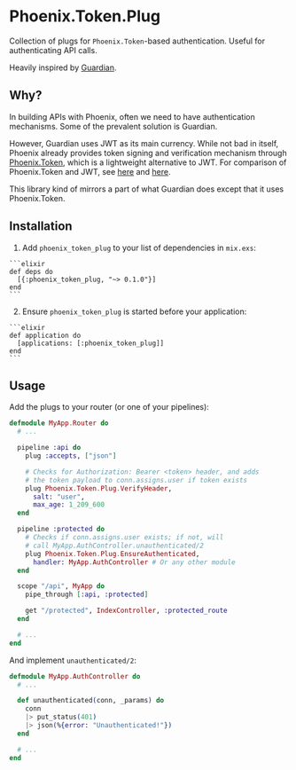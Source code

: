 # Phoenix.Token.Plug

Collection of plugs for `Phoenix.Token`-based authentication. Useful for authenticating API calls.

Heavily inspired by [Guardian](https://github.com/ueberauth/guardian).

## Why?

In building APIs with Phoenix, often we need to have authentication mechanisms. Some of the prevalent solution is Guardian.

However, Guardian uses JWT as its main currency. While not bad in itself, Phoenix already provides token signing and verification mechanism through [Phoenix.Token](https://hexdocs.pm/phoenix/Phoenix.Token.html), which is a lightweight alternative to JWT. For comparison of Phoenix.Token and JWT, see [here](https://elixirforum.com/t/how-is-phoenix-token-different-from-jwt/2349) and [here](https://elixirforum.com/t/roll-your-own-auth-split-thread/2662/19).

This library kind of mirrors a part of what Guardian does except that it uses Phoenix.Token.

## Installation

  1. Add `phoenix_token_plug` to your list of dependencies in `mix.exs`:

    ```elixir
    def deps do
      [{:phoenix_token_plug, "~> 0.1.0"}]
    end
    ```

  2. Ensure `phoenix_token_plug` is started before your application:

    ```elixir
    def application do
      [applications: [:phoenix_token_plug]]
    end
    ```

## Usage

Add the plugs to your router (or one of your pipelines):

```elixir
defmodule MyApp.Router do
  # ...

  pipeline :api do
    plug :accepts, ["json"]

    # Checks for Authorization: Bearer <token> header, and adds
    # the token payload to conn.assigns.user if token exists
    plug Phoenix.Token.Plug.VerifyHeader,
      salt: "user",
      max_age: 1_209_600
  end

  pipeline :protected do
    # Checks if conn.assigns.user exists; if not, will
    # call MyApp.AuthController.unauthenticated/2
    plug Phoenix.Token.Plug.EnsureAuthenticated,
      handler: MyApp.AuthController # Or any other module
  end

  scope "/api", MyApp do
    pipe_through [:api, :protected]

    get "/protected", IndexController, :protected_route
  end

  # ...
end
```

And implement `unauthenticated/2`:

```elixir
defmodule MyApp.AuthController do
  # ...

  def unauthenticated(conn, _params) do
    conn
    |> put_status(401)
    |> json(%{error: "Unauthenticated!"})
  end

  # ...
end
```
